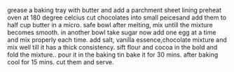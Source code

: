 grease a baking tray with butter and add a parchment sheet lining
preheat oven at 180 degree celcius
cut chocolates into small peicesand add them to half cup butter in a micro. safe bowl
after melting, mix untill the mixture becomes smooth.
in another bowl take sugar 
now add one egg at a time and mix properly each time.
add salt, vanilla essence,chocolate mixture and mix well till it has a thick consistency.
sift flour and cocoa in the bold and fold the mixture..
pour it in   the baking tin
bake it for 30 mins.
after baking cool for 15 mins.
cut them and serve.